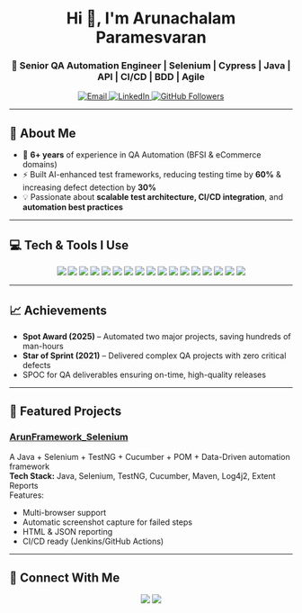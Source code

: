 
<h1 align="center">Hi 👋, I'm Arunachalam Paramesvaran</h1>
<h3 align="center">🚀 Senior QA Automation Engineer | Selenium | Cypress | Java | API | CI/CD | BDD | Agile</h3>

<p align="center">
  <a href="mailto:arunachalamparamesvaran@gmail.com">
    <img src="https://img.shields.io/badge/Email-Contact-blue?style=for-the-badge&logo=gmail" alt="Email">
  </a>
  <a href="https://www.linkedin.com/in/arunachalam-paramesvaran-222376246/">
    <img src="https://img.shields.io/badge/LinkedIn-Connect-blue?style=for-the-badge&logo=linkedin" alt="LinkedIn">
  </a>
  <a href="https://github.com/arunachalamparamesvarangit">
    <img src="https://img.shields.io/github/followers/arunachalamparamesvarangit?label=Follow&style=for-the-badge&logo=github" alt="GitHub Followers">
  </a>
</p>

---

## 💫 About Me
- 🔭 **6+ years** of experience in QA Automation (BFSI & eCommerce domains)
- ⚡ Built AI-enhanced test frameworks, reducing testing time by **60%** & increasing defect detection by **30%**
- 💡 Passionate about **scalable test architecture, CI/CD integration**, and **automation best practices**
---


## 💻 Tech & Tools I Use

<p align="center">
  
<!-- Programming Languages -->
<img src="https://img.shields.io/badge/Java-007396?style=for-the-badge&logo=java&logoColor=white" />


<!-- Test Automation -->
<img src="https://img.shields.io/badge/Selenium-43B02A?style=for-the-badge&logo=selenium&logoColor=white" />
<img src="https://img.shields.io/badge/Cucumber-23D96C?style=for-the-badge&logo=cucumber&logoColor=white" />
<img src="https://img.shields.io/badge/TestNG-FF6F00?style=for-the-badge&logo=testng&logoColor=white" />

<!-- API Testing -->
<img src="https://img.shields.io/badge/Postman-FF6C37?style=for-the-badge&logo=postman&logoColor=white" />
<img src="https://img.shields.io/badge/REST%20Assured-005571?style=for-the-badge" />



<!-- CI/CD -->
<img src="https://img.shields.io/badge/Jenkins-D24939?style=for-the-badge&logo=jenkins&logoColor=white" />
<img src="https://img.shields.io/badge/GitHub%20Actions-2088FF?style=for-the-badge&logo=github-actions&logoColor=white" />

<!-- Version Control -->
<img src="https://img.shields.io/badge/Git-F05032?style=for-the-badge&logo=git&logoColor=white" />
<img src="https://img.shields.io/badge/Bitbucket-0052CC?style=for-the-badge&logo=bitbucket&logoColor=white" />

<!-- Cloud -->
<img src="https://img.shields.io/badge/AWS-FF9900?style=for-the-badge&logo=amazonaws&logoColor=white" />

<!-- Project Management & Test Management -->
<img src="https://img.shields.io/badge/JIRA-0052CC?style=for-the-badge&logo=jira&logoColor=white" />
<img src="https://img.shields.io/badge/Zephyr-28A745?style=for-the-badge&logo=zephyr&logoColor=white" />
<img src="https://img.shields.io/badge/HP%20ALM-007396?style=for-the-badge" />

<!-- Additional Tools -->
<img src="https://img.shields.io/badge/BrowserStack-FF7F00?style=for-the-badge&logo=browserstack&logoColor=white" />
<img src="https://img.shields.io/badge/SAP-0FAAFF?style=for-the-badge&logo=sap&logoColor=white" />
<img src="https://img.shields.io/badge/PIM%20Systems-00897B?style=for-the-badge" />


</p>


---

## 📈 Achievements
- **Spot Award (2025)** – Automated two major projects, saving hundreds of man-hours
- **Star of Sprint (2021)** – Delivered complex QA projects with zero critical defects
- SPOC for QA deliverables ensuring on-time, high-quality releases

---

## 📂 Featured Projects

### [ArunFramework_Selenium](https://github.com/arunachalamparamesvarangit/ArunFramework_Selenium)
A Java + Selenium + TestNG + Cucumber + POM + Data-Driven automation framework  
**Tech Stack:** Java, Selenium, TestNG, Cucumber, Maven, Log4j2, Extent Reports  
Features:
- Multi-browser support
- Automatic screenshot capture for failed steps
- HTML & JSON reporting
- CI/CD ready (Jenkins/GitHub Actions)


---

## 🤝 Connect With Me
<p align="center">
  <a href="mailto:arunachalamparamesvaran@gmail.com"><img src="https://img.shields.io/badge/Email-Me-blue?style=for-the-badge&logo=gmail"></a>
  <a href="https://www.linkedin.com/in/arunachalam-paramesvaran-222376246/"><img src="https://img.shields.io/badge/LinkedIn-Profile-blue?style=for-the-badge&logo=linkedin"></a>
</p>



